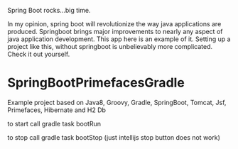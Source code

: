 Spring Boot rocks...big time.

In my opinion, spring boot will revolutionize the way java applications are produced.
Springboot brings major improvements to nearly any aspect of java application development.
This app here is an example of it.
Setting up a project like this, without springboot is unbelievably more complicated.
Check it out yourself.

SpringBootPrimefacesGradle
==========================

Example project based on Java8, Groovy, Gradle, SpringBoot, Tomcat, Jsf, Primefaces, Hibernate and H2 Db

to start call gradle task bootRun

to stop call gradle task bootStop (just intellijs stop button does not work)
